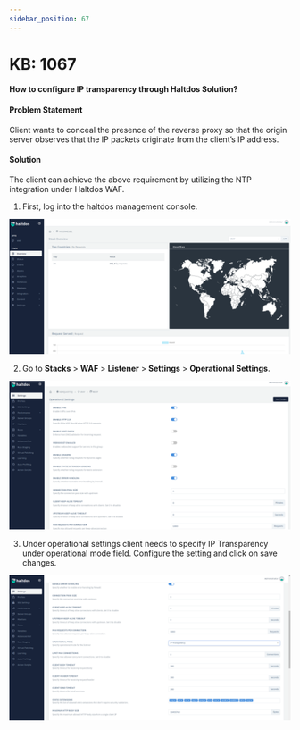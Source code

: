 ```yaml
---
sidebar_position: 67
---
```


# KB: 1067

#### **How to configure IP transparency through Haltdos Solution?**

#### Problem Statement

Client wants to conceal the presence of the reverse proxy so that the origin server observes that the IP packets originate from the client’s IP address.

#### Solution

The client can achieve the above requirement by utilizing the NTP integration under Haltdos WAF.

1. First, log into the haltdos management console.

![ip transperancy](/img/platform/v6/kb/ip1.png)

2. Go to **Stacks** > **WAF** > **Listener** > **Settings** > **Operational Settings**.

![ip transperancy](/img/platform/v6/kb/ip2.png)

3. Under operational settings client needs to specify IP Transparency under operational mode field. Configure the setting and click on save changes.

![ip transperancy](/img/platform/v6/kb/ip3.png)